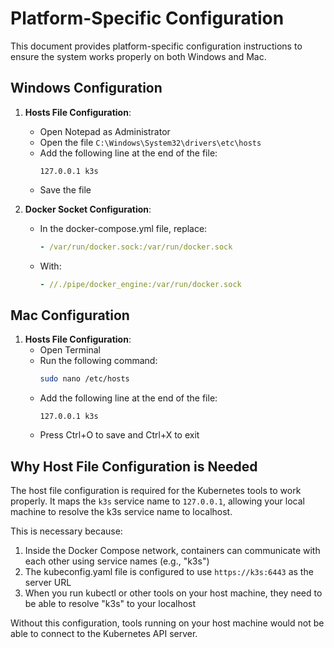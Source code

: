 # Platform-Specific Configuration

This document provides platform-specific configuration instructions to ensure the system works properly on both Windows and Mac.

## Windows Configuration

1. **Hosts File Configuration**:
   - Open Notepad as Administrator
   - Open the file `C:\Windows\System32\drivers\etc\hosts`
   - Add the following line at the end of the file:
     ```
     127.0.0.1 k3s
     ```
   - Save the file

2. **Docker Socket Configuration**:
   - In the docker-compose.yml file, replace:
     ```yaml
     - /var/run/docker.sock:/var/run/docker.sock
     ```
   - With:
     ```yaml
     - //./pipe/docker_engine:/var/run/docker.sock
     ```

## Mac Configuration

1. **Hosts File Configuration**:
   - Open Terminal
   - Run the following command:
     ```bash
     sudo nano /etc/hosts
     ```
   - Add the following line at the end of the file:
     ```
     127.0.0.1 k3s
     ```
   - Press Ctrl+O to save and Ctrl+X to exit

## Why Host File Configuration is Needed

The host file configuration is required for the Kubernetes tools to work properly. It maps the `k3s` service name to `127.0.0.1`, allowing your local machine to resolve the k3s service name to localhost.

This is necessary because:

1. Inside the Docker Compose network, containers can communicate with each other using service names (e.g., "k3s")
2. The kubeconfig.yaml file is configured to use `https://k3s:6443` as the server URL
3. When you run kubectl or other tools on your host machine, they need to be able to resolve "k3s" to your localhost

Without this configuration, tools running on your host machine would not be able to connect to the Kubernetes API server.